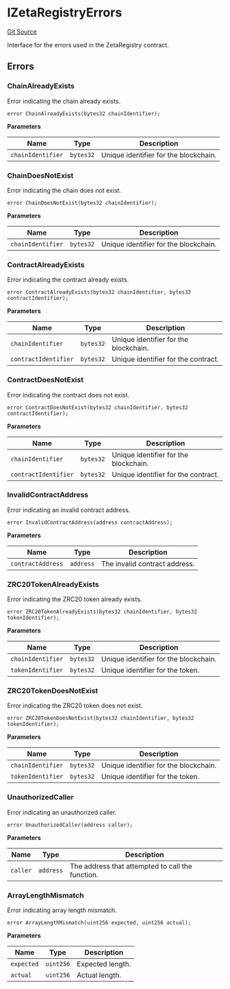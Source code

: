 # IZetaRegistryErrors
[Git Source](https://github.com/zeta-chain/protocol-contracts/blob/main/v2/v2/v2/v2/v2/v2/v2/v2/v2/v2/v2/v2/v2/v2/v2/v2/v2/v2/v2/v2/v2/v2/v2/v2/v2/v2/v2/v2/v2/v2/v2/v2/v2/v2/v2/v2/contracts/zevm/interfaces/IZetaRegistry.sol)

Interface for the errors used in the ZetaRegistry contract.


## Errors
### ChainAlreadyExists
Error indicating the chain already exists.


```solidity
error ChainAlreadyExists(bytes32 chainIdentifier);
```

**Parameters**

|Name|Type|Description|
|----|----|-----------|
|`chainIdentifier`|`bytes32`|Unique identifier for the blockchain.|

### ChainDoesNotExist
Error indicating the chain does not exist.


```solidity
error ChainDoesNotExist(bytes32 chainIdentifier);
```

**Parameters**

|Name|Type|Description|
|----|----|-----------|
|`chainIdentifier`|`bytes32`|Unique identifier for the blockchain.|

### ContractAlreadyExists
Error indicating the contract already exists.


```solidity
error ContractAlreadyExists(bytes32 chainIdentifier, bytes32 contractIdentifier);
```

**Parameters**

|Name|Type|Description|
|----|----|-----------|
|`chainIdentifier`|`bytes32`|Unique identifier for the blockchain.|
|`contractIdentifier`|`bytes32`|Unique identifier for the contract.|

### ContractDoesNotExist
Error indicating the contract does not exist.


```solidity
error ContractDoesNotExist(bytes32 chainIdentifier, bytes32 contractIdentifier);
```

**Parameters**

|Name|Type|Description|
|----|----|-----------|
|`chainIdentifier`|`bytes32`|Unique identifier for the blockchain.|
|`contractIdentifier`|`bytes32`|Unique identifier for the contract.|

### InvalidContractAddress
Error indicating an invalid contract address.


```solidity
error InvalidContractAddress(address contractAddress);
```

**Parameters**

|Name|Type|Description|
|----|----|-----------|
|`contractAddress`|`address`|The invalid contract address.|

### ZRC20TokenAlreadyExists
Error indicating the ZRC20 token already exists.


```solidity
error ZRC20TokenAlreadyExists(bytes32 chainIdentifier, bytes32 tokenIdentifier);
```

**Parameters**

|Name|Type|Description|
|----|----|-----------|
|`chainIdentifier`|`bytes32`|Unique identifier for the blockchain.|
|`tokenIdentifier`|`bytes32`|Unique identifier for the token.|

### ZRC20TokenDoesNotExist
Error indicating the ZRC20 token does not exist.


```solidity
error ZRC20TokenDoesNotExist(bytes32 chainIdentifier, bytes32 tokenIdentifier);
```

**Parameters**

|Name|Type|Description|
|----|----|-----------|
|`chainIdentifier`|`bytes32`|Unique identifier for the blockchain.|
|`tokenIdentifier`|`bytes32`|Unique identifier for the token.|

### UnauthorizedCaller
Error indicating an unauthorized caller.


```solidity
error UnauthorizedCaller(address caller);
```

**Parameters**

|Name|Type|Description|
|----|----|-----------|
|`caller`|`address`|The address that attempted to call the function.|

### ArrayLengthMismatch
Error indicating array length mismatch.


```solidity
error ArrayLengthMismatch(uint256 expected, uint256 actual);
```

**Parameters**

|Name|Type|Description|
|----|----|-----------|
|`expected`|`uint256`|Expected length.|
|`actual`|`uint256`|Actual length.|


